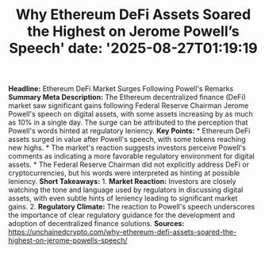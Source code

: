 ﻿---
title: "Why Ethereum DeFi Assets Soared the Highest on Jerome Powell’s Speech'
date: '2025-08-27T01:19:19"
category: "Markets"
summary: ""
slug: "why ethereum defi assets soared the highest on jerome powell"
source_urls:
  - "https://unchainedcrypto.com/why-ethereum-defi-assets-soared-the-highest-on-jerome-powells-speech/"
seo:
  title: "Why Ethereum DeFi Assets Soared the Highest on Jerome Powell’s Speech | Hash n Hedge'
  description: '"
  keywords: ["news", "markets", "brief"]
---
**Headline:** Ethereum DeFi Market Surges Following Powell's Remarks  **Summary Meta Description:** The Ethereum decentralized finance (DeFi) market saw significant gains following Federal Reserve Chairman Jerome Powell's speech on digital assets, with some assets increasing by as much as 10% in a single day. The surge can be attributed to the perception that Powell's words hinted at regulatory leniency.  **Key Points:**  * Ethereum DeFi assets surged in value after Powell's speech, with some tokens reaching new highs. * The market's reaction suggests investors perceive Powell's comments as indicating a more favorable regulatory environment for digital assets. * The Federal Reserve Chairman did not explicitly address DeFi or cryptocurrencies, but his words were interpreted as hinting at possible leniency.  **Short Takeaways:**  1. **Market Reaction:** Investors are closely watching the tone and language used by regulators in discussing digital assets, with even subtle hints of leniency leading to significant market gains. 2. **Regulatory Climate:** The reaction to Powell's speech underscores the importance of clear regulatory guidance for the development and adoption of decentralized finance solutions.  **Sources:** https://unchainedcrypto.com/why-ethereum-defi-assets-soared-the-highest-on-jerome-powells-speech/ 
